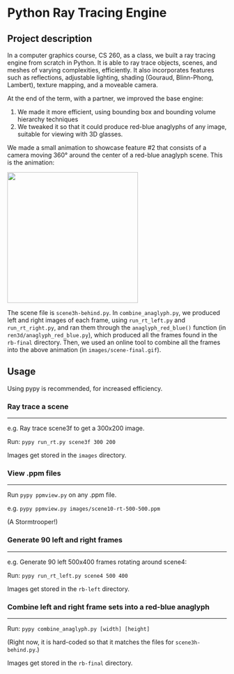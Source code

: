 # Python Ray Tracing Engine

## Project description

In a computer graphics course, CS 260, as a class, we built a ray tracing engine from scratch in Python. It is able to ray trace objects, scenes, and meshes of varying complexities, efficiently. It also incorporates features such as reflections, adjustable lighting, shading (Gouraud, Blinn-Phong, Lambert), texture mapping, and a moveable camera.

At the end of the term, with a partner, we improved the base engine:
1. We made it more efficient, using bounding box and bounding volume hierarchy techniques
2. We tweaked it so that it could produce red-blue anaglyphs of any image, suitable for viewing with 3D glasses.

We made a small animation to showcase feature #2 that consists of a camera moving 360° around the center of a red-blue anaglyph scene. This is the animation:

<img src="images/scene-final.gif" width="300px" />

The scene file is `scene3h-behind.py`. In `combine_anaglyph.py`, we produced left and right images of each frame, using `run_rt_left.py` and `run_rt_right.py`, and ran them through the `anaglyph_red_blue()` function (in `ren3d/anaglyph_red_blue.py`), which produced all the frames found in the `rb-final` directory. Then, we used an online tool to combine all the frames into the above animation (in `images/scene-final.gif`).

## Usage

Using pypy is recommended, for increased efficiency.

### Ray trace a scene
***

e.g. Ray trace scene3f to get a 300x200 image.

Run: `pypy run_rt.py scene3f 300 200`

Images get stored in the `images` directory.

### View .ppm files
***

Run `pypy ppmview.py` on any .ppm file.

e.g. `pypy ppmview.py images/scene10-rt-500-500.ppm`

(A Stormtrooper!)

### Generate 90 left and right frames
***

e.g. Generate 90 left 500x400 frames rotating around scene4:

Run: `pypy run_rt_left.py scene4 500 400`

Images get stored in the `rb-left` directory.

### Combine left and right frame sets into a red-blue anaglyph
***

Run: `pypy combine_anaglyph.py [width] [height]`

(Right now, it is hard-coded so that it matches the files for `scene3h-behind.py`.)

Images get stored in the `rb-final` directory.